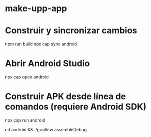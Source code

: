 # make-upp-app

# Construir y sincronizar cambios
npm run build
npx cap sync android

# Abrir Android Studio
npx cap open android

# Construir APK desde línea de comandos (requiere Android SDK)
npx cap run android

cd android && ./gradlew assembleDebug
